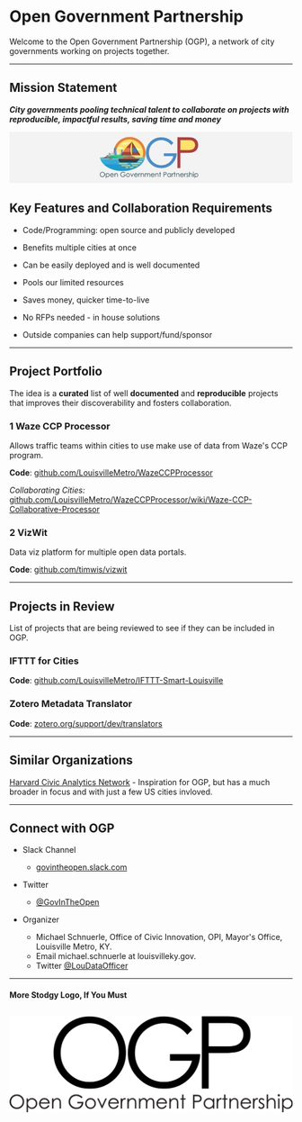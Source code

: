 # Open Government Partnership

Welcome to the Open Government Partnership \(OGP\), a network of city governments working on projects together.

---

## Mission Statement

_**City governments pooling technical talent to collaborate on projects with reproducible, impactful results, saving time and money**_

![](/assets/Selection_018.jpg)

## Key Features and Collaboration Requirements

* Code/Programming: open source and publicly developed

* Benefits multiple cities at once

* Can be easily deployed and is well documented

* Pools our limited resources

* Saves money, quicker time-to-live

* No RFPs needed - in house solutions

* Outside companies can help support/fund/sponsor

---

## Project Portfolio

The idea is a **curated** list of well **documented** and **reproducible** projects that improves their discoverability and fosters collaboration.

### 1 Waze CCP Processor

Allows traffic teams within cities to use make use of data from Waze's CCP program.

**Code**: [github.com/LouisvilleMetro/WazeCCPProcessor](https://github.com/LouisvilleMetro/WazeCCPProcessor)

_Collaborating Cities:_ [github.com/LouisvilleMetro/WazeCCPProcessor/wiki/Waze-CCP-Collaborative-Processor](https://github.com/LouisvilleMetro/WazeCCPProcessor/wiki/Waze-CCP-Collaborative-Processor)

### 2 VizWit

Data viz platform for multiple open data portals.

**Code**: [github.com/timwis/vizwit](https://github.com/timwis/vizwit)

---

## Projects in Review

List of projects that are being reviewed to see if they can be included in OGP.

### IFTTT for Cities

**Code**: [github.com/LouisvilleMetro/IFTTT-Smart-Louisville](https://github.com/LouisvilleMetro/IFTTT-Smart-Louisville)

### Zotero Metadata Translator

**Code**: [zotero.org/support/dev/translators](https://www.zotero.org/support/dev/translators)

---

## Similar Organizations

[Harvard Civic Analytics Network](http://datasmart.ash.harvard.edu/news/article/civic-analytics-network-members-881) - Inspiration for OGP, but has a much broader in focus and with just a few US cities invloved.

---

## Connect with OGP

* Slack Channel

  * [govintheopen.slack.com](https://govintheopen.slack.com)

* Twitter

  * [@GovInTheOpen](https://twitter.com/GovInTheOpen) 

* Organizer

  * Michael Schnuerle, Office of Civic Innovation, OPI, Mayor's Office, Louisville Metro, KY. 
  * Email michael.schnuerle at louisvilleky.gov. 
  * Twitter [@LouDataOfficer](https://twitter.com/LouDataOfficer)

---

#### More Stodgy Logo, If You Must

## ![](/assets/OGP-Text.png)



